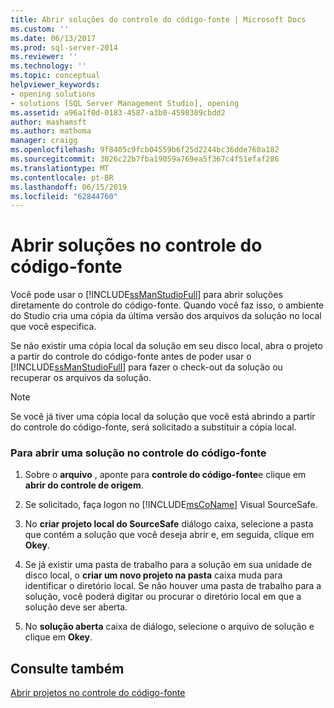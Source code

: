 ```yaml
---
title: Abrir soluções do controle do código-fonte | Microsoft Docs
ms.custom: ''
ms.date: 06/13/2017
ms.prod: sql-server-2014
ms.reviewer: ''
ms.technology: ''
ms.topic: conceptual
helpviewer_keywords:
- opening solutions
- solutions [SQL Server Management Studio], opening
ms.assetid: a96a1f0d-0183-4587-a3b0-4598309cbdd2
author: mashamsft
ms.author: mathoma
manager: craigg
ms.openlocfilehash: 9f8405c9fcb04559b6f25d2244bc36dde760a182
ms.sourcegitcommit: 3026c22b7fba19059a769ea5f367c4f51efaf286
ms.translationtype: MT
ms.contentlocale: pt-BR
ms.lasthandoff: 06/15/2019
ms.locfileid: "62844760"
---
```

# <a name="open-solutions-from-source-control"></a>Abrir soluções no controle do código-fonte
  Você pode usar o [!INCLUDE[ssManStudioFull](../includes/ssmanstudiofull-md.md)] para abrir soluções diretamente do controle do código-fonte. Quando você faz isso, o ambiente do Studio cria uma cópia da última versão dos arquivos da solução no local que você especifica.  
  
 Se não existir uma cópia local da solução em seu disco local, abra o projeto a partir do controle do código-fonte antes de poder usar o [!INCLUDE[ssManStudioFull](../includes/ssmanstudiofull-md.md)] para fazer o check-out da solução ou recuperar os arquivos da solução.  
  
> [!NOTE]  
>  Se você já tiver uma cópia local da solução que você está abrindo a partir do controle do código-fonte, será solicitado a substituir a cópia local.  
  
### <a name="to-open-a-solution-from-source-control"></a>Para abrir uma solução no controle do código-fonte  
  
1.  Sobre o **arquivo** , aponte para **controle do código-fonte**e clique em **abrir do controle de origem**.  
  
2.  Se solicitado, faça logon no [!INCLUDE[msCoName](../includes/msconame-md.md)] Visual SourceSafe.  
  
3.  No **criar projeto local do SourceSafe** diálogo caixa, selecione a pasta que contém a solução que você deseja abrir e, em seguida, clique em **Okey**.  
  
4.  Se já existir uma pasta de trabalho para a solução em sua unidade de disco local, o **criar um novo projeto na pasta** caixa muda para identificar o diretório local. Se não houver uma pasta de trabalho para a solução, você poderá digitar ou procurar o diretório local em que a solução deve ser aberta.  
  
5.  No **solução aberta** caixa de diálogo, selecione o arquivo de solução e clique em **Okey**.  
  
## <a name="see-also"></a>Consulte também  
 [Abrir projetos no controle do código-fonte](../../2014/database-engine/open-projects-from-source-control.md)  
  
  
